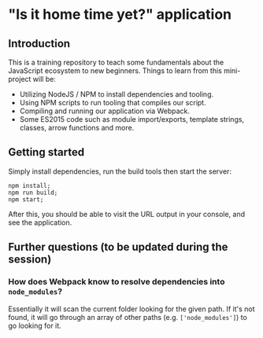 # "Is it home time yet?" application

## Introduction
This is a training repository to teach some fundamentals about the JavaScript
ecosystem to new beginners. Things to learn from this mini-project will be:

* Utilizing NodeJS / NPM to install dependencies and tooling.
* Using NPM scripts to run tooling that compiles our script.
* Compiling and running our application via Webpack.
* Some ES2015 code such as module import/exports, template strings, classes,
arrow functions and more.

## Getting started
Simply install dependencies, run the build tools then start the server:

    npm install;
    npm run build;
    npm start;

After this, you should be able to visit the URL output in your console, and see
the application.

## Further questions (to be updated during the session)
### How does Webpack know to resolve dependencies into `node_modules`?
Essentially it will scan the current folder looking for the given path. If it's
not found, it will go through an array of other paths (e.g. `['node_modules']`)
to go looking for it.
